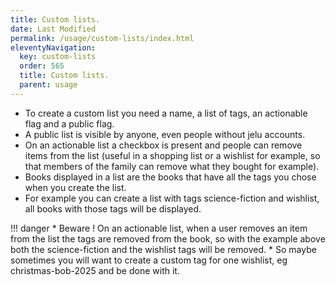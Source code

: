 ```yaml
---
title: Custom lists.
date: Last Modified 
permalink: /usage/custom-lists/index.html
eleventyNavigation:
  key: custom-lists
  order: 565
  title: Custom lists.
  parent: usage
---
```


* To create a custom list you need a name, a list of tags, an actionable flag and a public flag.
* A public list is visible by anyone, even people without jelu accounts.
* On an actionable list a checkbox is present and people can remove items from the list (useful in a shopping list or a wishlist for example, so that members of the family can remove what they bought for example).
* Books displayed in a list are the books that have all the tags you chose when you create the list.
* For example you can create a list with tags science-fiction and wishlist, all books with those tags will be displayed.

!!! danger
    * Beware ! On an actionable list, when a user removes an item from the list the tags are removed from the book, so with the example above both the science-fiction and the wishlist tags will be removed.
    * So maybe sometimes you will want to create a custom tag for one wishlist, eg christmas-bob-2025 and be done with it.
